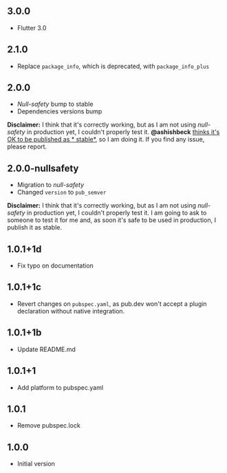 ## 3.0.0

- Flutter 3.0

## 2.1.0

- Replace `package_info`, which is deprecated, with `package_info_plus`

## 2.0.0

- *Null-safety* bump to stable
- Dependencies versions bump

**Disclaimer:** I think that it's correctly working, but as I am not using *null-safety* in
production yet, I couldn't properly test it. **@ashishbeck** [thinks it's OK to be published as *
stable*](https://github.com/mateusfccp/update_available/issues/5#issuecomment-797945264), so I am
doing it. If you find any issue, please report.

## 2.0.0-nullsafety

- Migration to *null-safety*
- Changed `version` to `pub_semver`

**Disclaimer:** I think that it's correctly working, but as I am not using *null-safety* in
production yet, I couldn't properly test it. I am going to ask to someone to test it for me and, as
soon it's safe to be used in production, I publish it as stable.

## 1.0.1+1d

- Fix typo on documentation

## 1.0.1+1c

- Revert changes on `pubspec.yaml`, as pub.dev won't accept a plugin declaration without native
  integration.

## 1.0.1+1b

- Update README.md

## 1.0.1+1

- Add platform to pubspec.yaml

## 1.0.1

- Remove pubspec.lock

## 1.0.0

- Initial version
